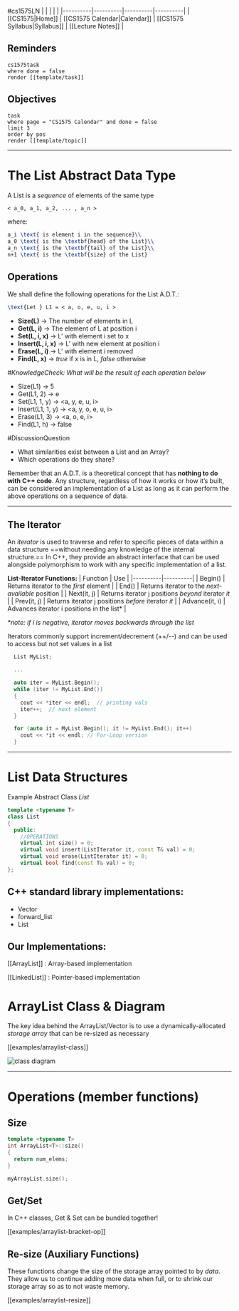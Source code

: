 #cs1575LN
|  |  |  |  |
|----------|----------|----------|----------|
| [[CS1575|Home]] | [[CS1575 Calendar|Calendar]] | [[CS1575 Syllabus|Syllabus]] | [[Lecture Notes]] |


## Reminders

```query
cs1575task
where done = false
render [[template/task]]
```

## Objectives

```query
task
where page = "CS1575 Calendar" and done = false
limit 3
order by pos
render [[template/topic]]
```
---

# The List Abstract Data Type

A List is a _sequence_ of elements of the same type
```latex
< a_0, a_1, a_2, ... , a_n >  
```

where:
```latex
a_i \text{ is element i in the sequence}\\
a_0 \text{ is the \textbf{head} of the List}\\
a_n \text{ is the \textbf{tail} of the List}\\
n+1 \text{ is the \textbf{size} of the List}
```

## Operations

We shall define the following operations for the List A.D.T.:

```latex
\text{Let } L1 = < a, o, e, u, i >
```
* **Size(L)**           -> The number of elements in L
* **Get(L, i)**        -> The element of L at position i
* **Set(L, i, x)**      -> L’ with element i set to x
* **Insert(L, i, x)**   -> L’ with new element at position i    
* **Erase(L, i)**      -> L’ with element i removed
* **Find(L, x)**       -> _true_ if x is in L, _false_ otherwise


_#KnowledgeCheck: What will be the result of each operation below_
* Size(L1) -> 5
* Get(L1, 2) -> e
* Set(L1, 1, y) -> <a, y, e, u, i>
* Insert(L1, 1, y) -> <a, y, o, e, u, i>
* Erase(L1, 3) -> <a, o, e, i>
* Find(L1, h) -> false

#DiscussionQuestion
* What similarities exist between a List and an Array?
* Which operations do they share?

Remember that an A.D.T. is a theoretical concept that has **nothing to do with C++ code**. Any structure, regardless of how it works or how it’s built, can be considered an implementation of a List as long as it can perform the above operations on a sequence of data.

---
## The Iterator

An _iterator_ is used to traverse and refer to specific pieces of data within a data structure ==without needing any knowledge of the internal structure.== In C++, they provide an abstract interface that can be used alongside polymorphism to work with any specific implementation of a list.

**List-Iterator Functions:**
| Function | Use |
|----------|----------|
| Begin() | Returns iterator to the _first_ element |
| End() | Returns iterator to the _next-available_ position |
| Next(it, j) | Returns iterator j positions _beyond_ iterator _it_ |
| Prev(it, j) | Returns iterator j positions _before_ iterator _it_ |
| Advance(it, i) | Advances iterator i positions in the list* |

_*note: if i is negative, iterator moves backwards through the list_

Iterators commonly support increment/decrement (++/--) and can be used to access but not set values in a list

```c++
  List MyList;

  ...

  auto iter = MyList.Begin();
  while (iter != MyList.End())
  {
    cout << *iter << endl;  // printing vals
    iter++;  // next element
  }

  for (auto it = MyList.Begin(); it != MyList.End(); it++)
    cout << *it << endl; // For-Loop version
  }

```
---
# List Data Structures

Example Abstract Class _List_
```c++
template <typename T>
class List
{
  public:
    //OPERATIONS
    virtual int size() = 0;
    virtual void insert(ListIterator it, const T& val) = 0;
    virtual void erase(ListIterator it) = 0;
    virtual bool find(const T& val) = 0;
};
```

## C++ standard library implementations:
* Vector
* forward_list
* List

## Our Implementations:

[[ArrayList]] : Array-based implementation

[[LinkedList]] : Pointer-based implementation

# ArrayList Class & Diagram

The key idea behind the ArrayList/Vector is to use a dynamically-allocated _storage array_ that can be re-sized as necessary

[[examples/arraylist-class]]


![class diagram](img/arrlist-diagram.png)


---

# Operations (member functions)

## Size

```c++
template <typename T>
int ArrayList<T>::size()
{
  return num_elems;
}

myArrayList.size();
```


## Get/Set

In C++ classes, Get & Set can be bundled together!

[[examples/arraylist-bracket-op]]


## Re-size (Auxiliary Functions)

These functions change the size of the storage array pointed to by _data_. They allow us to continue adding more data when full, or to shrink our storage array so as to not waste memory.

[[examples/arraylist-resize]]


